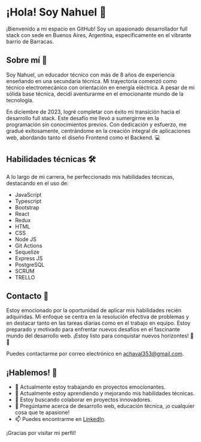 # ¡Hola! Soy Nahuel 👋

¡Bienvenido a mi espacio en GitHub! Soy un apasionado desarrollador full stack con sede en Buenos Aires, Argentina, específicamente en el vibrante barrio de Barracas.

## Sobre mí 🚀

Soy Nahuel, un educador técnico con más de 8 años de experiencia enseñando en una secundaria técnica. Mi trayectoria comenzó como técnico electromecánico con orientación en energía eléctrica. A pesar de mi sólida base técnica, decidí aventurarme en el emocionante mundo de la tecnología.

En diciembre de 2023, logré completar con éxito mi transición hacia el desarrollo full stack. Este desafío me llevó a sumergirme en la programación sin conocimientos previos. Con dedicación y esfuerzo, me gradué exitosamente, centrándome en la creación integral de aplicaciones web, abordando tanto el diseño Frontend como el Backend. 💻

## Habilidades técnicas 🛠️

A lo largo de mi carrera, he perfeccionado mis habilidades técnicas, destacando en el uso de:

- JavaScript
- Typescript
- Bootstrap
- React
- Redux
- HTML
- CSS
- Node JS
- Git Actions
- Sequelize
- Express JS
- PostgreSQL
- SCRUM
- TRELLO

## Contacto 📧

Estoy emocionado por la oportunidad de aplicar mis habilidades recién adquiridas. Mi enfoque se centra en la resolución efectiva de problemas y en destacar tanto en las tareas diarias como en el trabajo en equipo. Estoy preparado y motivado para enfrentar nuevos desafíos en el fascinante mundo del desarrollo web. ¡Estoy listo para conquistar nuevos horizontes! 🚀✨

Puedes contactarme por correo electrónico en [achaval353@gmail.com](mailto:achaval353@gmail.com).

## ¡Hablemos! 👋

- 🔭 Actualmente estoy trabajando en proyectos emocionantes.
- 🌱 Actualmente estoy aprendiendo y mejorando mis habilidades técnicas.
- 👯 Estoy buscando colaborar en proyectos innovadores.
- 💬 Pregúntame acerca de desarrollo web, educación técnica, ¡o cualquier cosa que te apasione!
- 📫 Puedes encontrarme en [LinkedIn](https://www.linkedin.com/in/nahuel-achaval-907612271/).

¡Gracias por visitar mi perfil!
